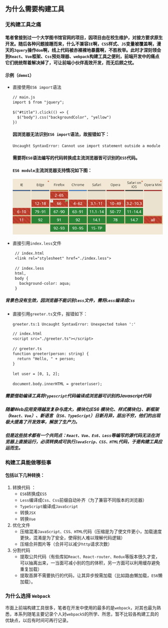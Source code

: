 ## 为什么需要构建工具

### 无构建工具之痛

#### 笔者曾接到过一个大学图书馆官网的项目，因项目由在校生维护，对接方要求原生开发。随后各种问题接踵而来，什么不兼容`IE`啊，`CSS`样式、`JS`变量被覆盖啊，漫天的`Jquery`操作`dom`啊，线上代码被赤裸裸地暴露啊，不胜枚举。此时才深刻领会到`React`、`Vue`框架、`Css`预处理器、`webpack`构建工具之便利，前端开发中的痛点它们统统帮着解决掉了，可让前端小伙伴高效开发，而无后顾之忧。

#### 示例（`demo1`）
  - 直接使用`ES6 import`语法

        // main.js
        import $ from "jquery";

        $("#title").click(() => {
          $("body").css("backgroundColor", "yellow")
        })

    #### 因浏览器无法识别`ES6 import`语法，故报错如下：
    `
    Uncaught SyntaxError: Cannot use import statement outside a module
    `

    #### 需要将`ES6`语法编写的代码转换成主流浏览器皆可识别的`ES5`代码。

    #### `ES6 module`主流浏览器支持情况如下图：

    ![ES6 module主流浏览器支持情况](./images/can-i-use-es6-module.png)

   - 直接引用`index.less`文件
  
          // index.html
          <link rel="stylesheet" href="./index.less">
          
          // index.less
          html,
          body {
            background-color: aqua;
          }

  ##### 背景色没有生效，因浏览器不能识别`less`文件，需将`Less`编译成`Css`

   -  直接引用`greeter.ts`文件，报错如下：
  
      `
      greeter.ts:1 Uncaught SyntaxError: Unexpected token ':'
      `

          // index.html
          <script src="./greeter.ts"></script>
          
          // greeter.ts
          function greeter(person: string) {
            return "Hello, " + person;
          }

          let user = [0, 1, 2];

          document.body.innerHTML = greeter(user); 

  ##### 需要借助编译工具将`Typescript`代码编译成浏览器可识别的Javascript代码

##### 随着Web应用变得越发复杂与庞大，模块化(ES6 模块化、样式模块化)、新框架（`React、Vue`）、新语言（`ES6、TypeScript`）日新月异，层出不穷，他们的出现极大提高了开发效率，解放了生产力。

##### 但是这些技术都有一个共同点：`React、Vue、Es6、Less`等编写的源代码无法在浏览器上直接运行，必须转换成可执行`JavaScrip、CSS、HTML`代码，于是构建工具应运而生。

### 构建工具能做哪些事

#### 包括以下几种转换：

 1. 转换代码 ：
    - `ES6`转换成`ES5`
    - `Less`编译成`Css、Css`前缀自动补齐（为了兼容不同版本的浏览器）
    - `TypeScript`编译成`JavaScript`
    - 转换`JSX`
    - 转换`Vue`
 2. 优化文件
    - 压缩混淆`JavaScript、CSS、HTML`代码（压缩是为了使文件更小，加载速度更快，混淆是为了安全，使得别人难以理解代码逻辑）
    - 压缩合并图片等（合并可以减少`http`请求次数）
 3. 分割代码
    - 提取公共代码（有些库如`React、React-router、Redux`等版本很久才变，可以抽离出来，一当面可减小别的包的体积，另一方面可以利用缓存避免重复加载）
    - 提取首屏不需要执行的代码，让其异步按需加载（比如路由懒加载，`ES6`懒加载）。

### 为什么选择 `Webpack`
市面上前端构建工具很多，笔者在开发中使用的最多的是`webpack`，对其也最为熟悉，本系列随笔主要记录个人对`webpack5`的所学、所思，暂不比较各构建工具的优缺点，以后有时间可再行记录。